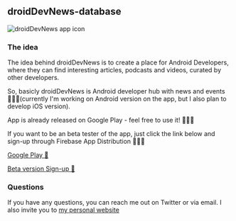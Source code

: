 ## droidDevNews-database


![droidDevNews app icon](https://firebasestorage.googleapis.com/v0/b/mobile-development-272712.appspot.com/o/droidDev.news%2FappIcon.png?alt=media&token=33599178-cc63-4693-aae4-86207bf6f8e1)

### The idea

The idea behind droidDevNews is to create a place for Android Developers, where they can find interesting articles, podcasts and videos, curated by other developers.

So, basicly droidDevNews is Android developer hub with news and events 👨🏼‍💻(currently I'm working on Android version on the app, but I also plan to develop iOS version).

App is already released on Google Play - feel free to use it! 🧑🏼‍🚀

If you want to be an beta tester of the app, just click the link below and sign-up through Firebase App Distribution 🧑🏼‍🚀

[Google Play 🚀](https://play.google.com/store/apps/details?id=com.jacobzmidzinski.droiddevnews)

[Beta version Sign-up 🚀](https://appdistribution.firebase.dev/i/VsejwYW9)

### Questions

If you have any questions, you can reach me out on Twitter or via email. I also invite you to [my personal website](https://jacobzmidzinski.com/)
